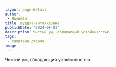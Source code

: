 ```yaml
---
layout: page-detail
author:
 - Яшодеви
title: шуддха-антахкарана
publishDate: "2024-09-01"
description: Чистый ум, обладающий устойчивостью.
tags:
 - санатана дхарма
image: 
---
```


Чистый ум, обладающий устойчивостью.

